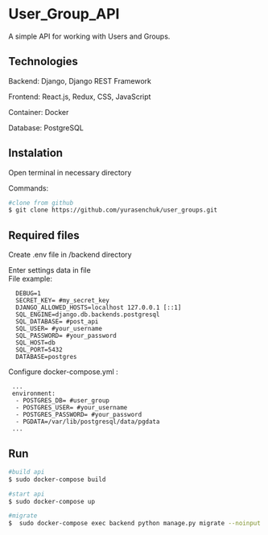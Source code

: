 # User_Group_API

A simple API for working with Users and Groups.


## Technologies

Backend: Django, Django REST Framework

Frontend: React.js, Redux, CSS, JavaScript

Container: Docker

Database: PostgreSQL


## Instalation

Open terminal in necessary directory

Commands:

```bash
#clone from github
$ git clone https://github.com/yurasenchuk/user_groups.git
```

## Required files  

Create .env file in /backend directory

Enter settings data in file    
File example:  

      DEBUG=1  
      SECRET_KEY= #my_secret_key  
      DJANGO_ALLOWED_HOSTS=localhost 127.0.0.1 [::1]  
      SQL_ENGINE=django.db.backends.postgresql  
      SQL_DATABASE= #post_api  
      SQL_USER= #your_username  
      SQL_PASSWORD= #your_password  
      SQL_HOST=db  
      SQL_PORT=5432  
      DATABASE=postgres   


Configure docker-compose.yml :

     ...  
     environment:    
      - POSTGRES_DB= #user_group  
      - POSTGRES_USER= #your_username  
      - POSTGRES_PASSWORD= #your_password    
      - PGDATA=/var/lib/postgresql/data/pgdata  
     ...  
     
     

## Run

```bash
#build api
$ sudo docker-compose build

#start api
$ sudo docker-compose up

#migrate
$  sudo docker-compose exec backend python manage.py migrate --noinput
